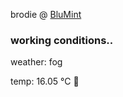 brodie @ [BluMint](https://www.linkedin.com/company/blumint-io/)

<!--weather_start-->
### working conditions..

weather: fog 

temp: 16.05 °C 👕

<!--weather_end-->
